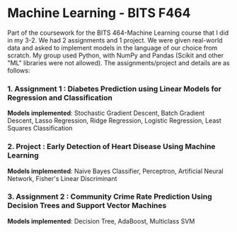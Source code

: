 # Machine Learning - BITS F464
Part of the coursework for the BITS 464-Machine Learning course that I did in my 3-2. We had 2 assignments and 1 project. We were given real-world data and asked to implement models in the language of our choice from scratch. My group used Python, with NumPy and Pandas (Scikit and other "ML" libraries were not allowed). The assignments/project and details are as follows:

### 1. Assignment 1 : Diabetes Prediction using Linear Models for Regression and Classification
**Models implemented**: Stochastic Gradient Descent, Batch Gradient Descent, Lasso Regression, Ridge Regression, Logistic Regression, Least Squares Classification
### 2. Project : Early Detection of Heart Disease Using Machine Learning
**Models implemented**: Naive Bayes Classifier, Perceptron, Artificial Neural Network, Fisher's Linear Discriminant
### 3. Assignment 2 : Community Crime Rate Prediction Using Decision Trees and Support Vector Machines
**Models implemented**: Decision Tree, AdaBoost, Multiclass SVM
